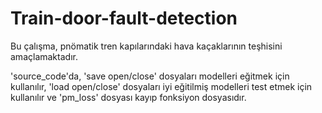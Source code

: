 # Train-door-fault-detection

Bu çalışma, pnömatik tren kapılarındaki hava kaçaklarının teşhisini amaçlamaktadır.

'source_code'da, 'save open/close' dosyaları modelleri eğitmek için kullanılır, 'load open/close' dosyaları iyi eğitilmiş modelleri test etmek için kullanılır ve 'pm_loss' dosyası kayıp fonksiyon dosyasıdır.
